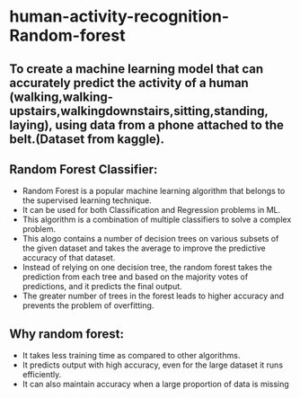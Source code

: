 # human-activity-recognition-Random-forest
## To create a machine learning model that can accurately predict the activity of a human (walking,walking-upstairs,walkingdownstairs,sitting,standing, laying), using data from a phone attached to the belt.(Dataset from kaggle).
## Random Forest Classifier:
- Random Forest is a popular machine learning algorithm that belongs to the supervised learning technique. 
- It can be used for both Classification and Regression problems in ML.
- This algorithm is a combination of multiple classifiers to solve a complex problem. 
- This alogo contains a number of decision trees on various subsets of the given dataset and takes the average to improve the predictive accuracy of that dataset.
- Instead of relying on one decision tree, the random forest takes the prediction from each tree and based on the majority votes of predictions, and it predicts the final output. 
- The greater number of trees in the forest leads to higher accuracy and prevents the problem of overfitting.
## Why random forest:
- It takes less training time as compared to other algorithms.
- It predicts output with high accuracy, even for the large dataset it runs efficiently.
- It can also maintain accuracy when a large proportion of data is missing
